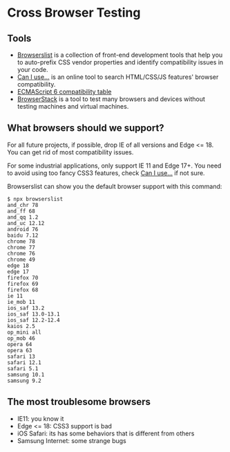 # Cross Browser Testing

## Tools

- [Browserslist](https://github.com/browserslist/browserslist) is a collection of front-end development tools that help you to auto-prefix CSS vendor properties and identify compatibility issues in your code.
- [Can I use...](https://caniuse.com/) is an online tool to search HTML/CSS/JS features' browser compatibility.
- [ECMAScript 6 compatibility table](https://kangax.github.io/compat-table/es6/)
- [BrowserStack](https://www.browserstack.com/) is a tool to test many browsers and devices without testing machines and virtual machines.

## What browsers should we support?

For all future projects, if possible, drop IE of all versions and Edge <= 18. You can get rid of most compatibility issues.

For some industrial applications, only support IE 11 and Edge 17+. You need to avoid using too fancy CSS3 features, check [Can I use...](https://caniuse.com/) if not sure.

Browserslist can show you the default browser support with this command:

```
$ npx browserslist
and_chr 78
and_ff 68
and_qq 1.2
and_uc 12.12
android 76
baidu 7.12
chrome 78
chrome 77
chrome 76
chrome 49
edge 18
edge 17
firefox 70
firefox 69
firefox 68
ie 11
ie_mob 11
ios_saf 13.2
ios_saf 13.0-13.1
ios_saf 12.2-12.4
kaios 2.5
op_mini all
op_mob 46
opera 64
opera 63
safari 13
safari 12.1
safari 5.1
samsung 10.1
samsung 9.2
```

## The most troublesome browsers

- IE11: you know it
- Edge <= 18: CSS3 support is bad
- iOS Safari: its has some behaviors that is different from others
- Samsung Internet: some strange bugs
